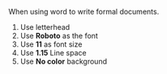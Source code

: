 When using word to write formal documents.

1. Use letterhead
1. Use **Roboto** as the font
1. Use **11** as font size
1. Use **1.15** Line space
1. Use **No color** background
